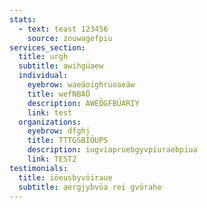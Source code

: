 ```yaml
---
stats:
  - text: teast 123456
    source: zouwagefpiu
services_section:
  title: urgh
  subtitle: awihgüaew
  individual:
    eyebrow: waeäoighrüoaeäw
    title: wefNBAÖ
    description: AWEÖGFBÜARIY
    link: test
  organizations:
    eyebrow: dfghj
    title: TTTGSBIÖUPS
    description: iugviapruebgyvpiuraebpiua
    link: TEST2
testimonials:
  title: iöeusbyvöiraue
  subtitle: aergjybvöa rei gvörahe
---
```

